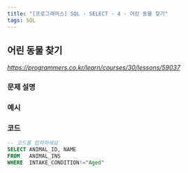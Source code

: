 ```yaml
---
title: "[프로그래머스] SQL - SELECT - 4 - 어린 동물 찾기"
tags: SQL
---
```


## 어린 동물 찾기

*<https://programmers.co.kr/learn/courses/30/lessons/59037>*

### 문제 설명

### 예시

### 코드

``` sql
-- 코드를 입력하세요
SELECT ANIMAL_ID, NAME
FROM   ANIMAL_INS
WHERE  INTAKE_CONDITION!="Aged"
```